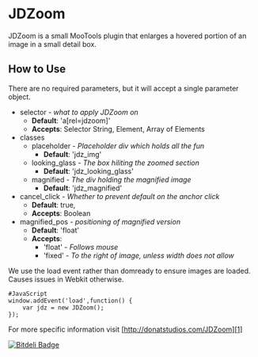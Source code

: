 JDZoom
======

JDZoom is a small MooTools plugin that enlarges a hovered portion of an image in a small detail box.

How to Use
----------

There are no required parameters, but it will accept a single parameter object. 

  - selector - *what to apply JDZoom on*
    - **Default**: 'a[rel=jdzoom]'
    - **Accepts**: Selector String, Element, Array of Elements
  - classes
    - placeholder - *Placeholder div which holds all the fun*
      - **Default**: 'jdz_img'
    - looking_glass - *The box hiliting the zoomed section*
      - **Default**: 'jdz_looking_glass'
    - magnified - *The div holding the magnified image*
      - **Default**: 'jdz_magnified'
  - cancel_click - *Whether to prevent default on the anchor click*
    - **Default**: true,
    - **Accepts**: Boolean
  - magnified_pos - *positioning of magnified version*
    - **Default**: 'float'
    - **Accepts**: 
      - 'float' - *Follows mouse*
      - 'fixed' - *To the right of image, unless width does not allow*

We use the load event rather than domready to ensure images are loaded.  Causes issues in Webkit otherwise.      

	#JavaScript
	window.addEvent('load',function() { 
		var jdz = new JDZoom();
	});


For more specific information visit [http://donatstudios.com/JDZoom][1]


  [1]: http://donatstudios.com/JDZoom

[![Bitdeli Badge](https://d2weczhvl823v0.cloudfront.net/donatj/jdzoom/trend.png)](https://bitdeli.com/free "Bitdeli Badge")

